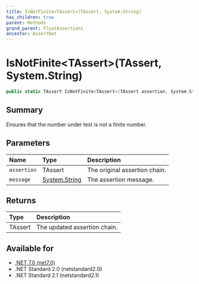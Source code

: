 ```yaml
---
title: IsNotFinite<TAssert>(TAssert, System.String)
has_children: true
parent: Methods
grand_parent: FloatAssertions
ancestor: AssertNet
---
```

# IsNotFinite&lt;TAssert&gt;(TAssert, System.String)

```csharp
public static TAssert IsNotFinite<TAssert>(TAssert assertion, System.String message);
```

## Summary
Ensures that the number under test is not a finite number.

## Parameters
|Name|Type|Description|
|:-|:-|:-|
|`assertion`|TAssert|The original assertion chain.|
|`message`|[System.String](https://learn.microsoft.com/en-us/dotnet/api/system.string)|The assertion message.|

## Returns
|Type|Description|
|:-|:-|
|TAssert|The updated assertion chain.|

## Available for
- [.NET 7.0 (net7.0)](https://versionsof.net/core/7.0/)
- .NET Standard 2.0 (netstandard2.0)
- .NET Standard 2.1 (netstandard2.1)
